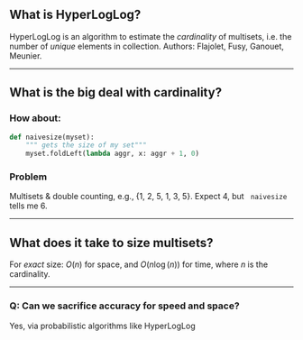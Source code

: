 ## What is HyperLogLog?

HyperLogLog is an algorithm to estimate the *cardinality*
of multisets, i.e. the number of *unique* elements in
collection. Authors: Flajolet, Fusy, Ganouet, Meunier.

---

## What is the big deal with cardinality?

### How about:

```python
def naivesize(myset):
    """ gets the size of my set"""
    myset.foldLeft(lambda aggr, x: aggr + 1, 0)
```

### Problem

Multisets & double counting, e.g., {1, 2, 5, 1, 3, 5}.
Expect 4, but &nbsp; `naivesize` &nbsp; tells me 6.

---

## What does it take to size multisets?

For *exact* size: $O(n)$ for space, and $O(n\log(n))$ for time,
where $n$ is the cardinality.

---

### Q: Can we sacrifice accuracy for speed and space?

<p class="fragment">Yes, via probabilistic algorithms like HyperLogLog</p>
